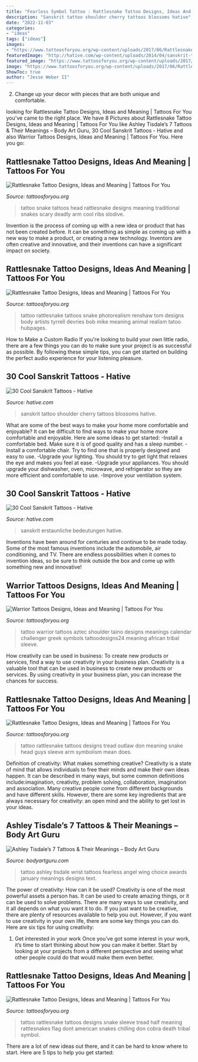 ```yaml
---
title: "Fearless Symbol Tattoo : Rattlesnake Tattoo Designs, Ideas And Meaning"
description: "Sanskrit tattoo shoulder cherry tattoos blossoms hative"
date: "2022-11-03"
categories:
- "ideas"
tags: ["ideas"]
images:
- "https://www.tattoosforyou.org/wp-content/uploads/2017/06/Rattlesnake-Tattoos-Images.jpg"
featuredImage: "http://hative.com/wp-content/uploads/2014/04/sanskrit-tattoos/13-sanskrit-back-tattoo-for-women.jpg"
featured_image: "https://www.tattoosforyou.org/wp-content/uploads/2017/06/Rattlesnake-Head-Tattoo.jpg"
image: "https://www.tattoosforyou.org/wp-content/uploads/2017/06/Rattlesnake-Head-Tattoo.jpg"
ShowToc: true
author: "Jesse Weber II"
---
```



2. Change up your decor with pieces that are both unique and comfortable.

	

		
looking for Rattlesnake Tattoo Designs, Ideas and Meaning | Tattoos For You you've came to the right place. We have 8 Pictures about Rattlesnake Tattoo Designs, Ideas and Meaning | Tattoos For You like Ashley Tisdale’s 7 Tattoos &amp; Their Meanings – Body Art Guru, 30 Cool Sanskrit Tattoos - Hative and also Warrior Tattoos Designs, Ideas and Meaning | Tattoos For You. Here you go:
		
    
## Rattlesnake Tattoo Designs, Ideas And Meaning | Tattoos For You

<img loading=lazy src="https://www.tattoosforyou.org/wp-content/uploads/2017/06/Rattlesnake-Head-Tattoo.jpg" onerror="this.onerror=null;this.src='https://tse4.mm.bing.net/th?id=OIP.IGeNaTGltXzcptCxg1hx4AHaJ4&amp;pid=15.1';" alt="Rattlesnake Tattoo Designs, Ideas and Meaning | Tattoos For You">

_Source: tattoosforyou.org_

>tattoo snake tattoos head rattlesnake designs meaning traditional snakes scary deadly arm cool ribs slodive. 

	

Invention is the process of coming up with a new idea or product that has not been created before. It can be something as simple as coming up with a new way to make a product, or creating a new technology. Inventors are often creative and innovative, and their inventions can have a significant impact on society.

    
## Rattlesnake Tattoo Designs, Ideas And Meaning | Tattoos For You

<img loading=lazy src="https://www.tattoosforyou.org/wp-content/uploads/2017/06/Rattlesnake-Tattoo.jpg" onerror="this.onerror=null;this.src='https://tse1.mm.bing.net/th?id=OIP.CsFM3FvuiVJIHbZupPrh_AAAAA&amp;pid=15.1';" alt="Rattlesnake Tattoo Designs, Ideas and Meaning | Tattoos For You">

_Source: tattoosforyou.org_

>tattoo rattlesnake tattoos snake photorealism renshaw tom designs body artists tyrrell devries bob mike meaning animal realism tatoo hubpages. 

	

How to Make a Custom Radio
If you're looking to build your own little radio, there are a few things you can do to make sure your project is as successful as possible. By following these simple tips, you can get started on building the perfect audio experience for your listening pleasure.

    
## 30 Cool Sanskrit Tattoos - Hative

<img loading=lazy src="https://hative.com/wp-content/uploads/2014/04/sanskrit-tattoos/12-cherry-blossoms-and-sanskrit.jpg" onerror="this.onerror=null;this.src='https://tse1.mm.bing.net/th?id=OIP.GJu0P5iiHEZuIkWwkzfLjAHaKl&amp;pid=15.1';" alt="30 Cool Sanskrit Tattoos - Hative">

_Source: hative.com_

>sanskrit tattoo shoulder cherry tattoos blossoms hative. 

	

What are some of the best ways to make your home more comfortable and enjoyable?
It can be difficult to find ways to make your home more comfortable and enjoyable. Here are some ideas to get started: 
-Install a comfortable bed. Make sure it is of good quality and has a sleep number.
-Install a comfortable chair. Try to find one that is properly designed and easy to use.
-Upgrade your lighting. You should try to get light that relaxes the eye and makes you feel at ease.
-Upgrade your appliances. You should upgrade your dishwasher, oven, microwave, and refrigerator so they are more efficient and comfortable to use. 
-Improve your ventilation system.

    
## 30 Cool Sanskrit Tattoos - Hative

<img loading=lazy src="http://hative.com/wp-content/uploads/2014/04/sanskrit-tattoos/13-sanskrit-back-tattoo-for-women.jpg" onerror="this.onerror=null;this.src='https://tse3.mm.bing.net/th?id=OIP.5_7FDfHvY7Y2RI35wpPeRAHaFj&amp;pid=15.1';" alt="30 Cool Sanskrit Tattoos - Hative">

_Source: hative.com_

>sanskrit erstaunliche bedeutungen hative. 

	

Inventions have been around for centuries and continue to be made today. Some of the most famous inventions include the automobile, air conditioning, and TV. There are endless possibilities when it comes to invention ideas, so be sure to think outside the box and come up with something new and innovative!

    
## Warrior Tattoos Designs, Ideas And Meaning | Tattoos For You

<img loading=lazy src="http://www.tattoosforyou.org/wp-content/uploads/2016/05/Taino-Warrior-Tattoos.jpg" onerror="this.onerror=null;this.src='https://tse3.mm.bing.net/th?id=OIP.nJIffTaVyEMmd_vTfe5n4wHaLI&amp;pid=15.1';" alt="Warrior Tattoos Designs, Ideas and Meaning | Tattoos For You">

_Source: tattoosforyou.org_

>tattoo warrior tattoos aztec shoulder taino designs meanings calendar challenger greek symbols tattoodesigns24 meaning african tribal sleeve. 

	

How creativity can be used in business: To create new products or services, find a way to use creativity in your business plan.
Creativity is a valuable tool that can be used in business to create new products or services. By using creativity in your business plan, you can increase the chances for success.

    
## Rattlesnake Tattoo Designs, Ideas And Meaning | Tattoos For You

<img loading=lazy src="https://www.tattoosforyou.org/wp-content/uploads/2017/06/Rattlesnake-Tattoos-Images.jpg" onerror="this.onerror=null;this.src='https://tse4.mm.bing.net/th?id=OIP.6QHLZqw7V1FKcA5tLEyadQHaHa&amp;pid=15.1';" alt="Rattlesnake Tattoo Designs, Ideas and Meaning | Tattoos For You">

_Source: tattoosforyou.org_

>tattoo rattlesnake tattoos designs tread outlaw don meaning snake head guys sleeve arm symbolism mean does. 

	

Definition of creativity: What makes something creative?
Creativity is a state of mind that allows individuals to free their minds and make their own ideas happen. It can be described in many ways, but some common definitions include:imagination, creativity, problem solving, collaboration, imagination and association. 
Many creative people come from different backgrounds and have different skills. However, there are some key ingredients that are always necessary for creativity: an open mind and the ability to get lost in your ideas.

    
## Ashley Tisdale’s 7 Tattoos &amp; Their Meanings – Body Art Guru

<img loading=lazy src="https://bodyartguru.com/wp-content/uploads/2019/02/Ashley-Tisdale-Wrist-Tattoo-1.jpg" onerror="this.onerror=null;this.src='https://tse3.mm.bing.net/th?id=OIP.0WNtDN9uH3B0k7vSNCpd1QHaHg&amp;pid=15.1';" alt="Ashley Tisdale’s 7 Tattoos &amp; Their Meanings – Body Art Guru">

_Source: bodyartguru.com_

>tattoo ashley tisdale wrist tattoos fearless angel wing choice awards january meanings designs text. 

	

The power of creativity: How can it be used?
Creativity is one of the most powerful assets a person has. It can be used to create amazing things, or it can be used to solve problems. There are many ways to use creativity, and it all depends on what you want it to do. If you just want to be creative, there are plenty of resources available to help you out. However, if you want to use creativity in your own life, there are some key things you can do. Here are six tips for using creativity: 
1. Get interested in your work
Once you’ve got some interest in your work, it’s time to start thinking about how you can make it better. Start by looking at your projects from a different perspective and seeing what other people could do that would make them even better.

    
## Rattlesnake Tattoo Designs, Ideas And Meaning | Tattoos For You

<img loading=lazy src="https://www.tattoosforyou.org/wp-content/uploads/2017/06/Tattoos-of-Rattlesnakes.jpg" onerror="this.onerror=null;this.src='https://tse1.mm.bing.net/th?id=OIP.apqhsXYqggyNfrKRrJtKlwAAAA&amp;pid=15.1';" alt="Rattlesnake Tattoo Designs, Ideas and Meaning | Tattoos For You">

_Source: tattoosforyou.org_

>tattoo rattlesnake tattoos designs snake sleeve tread half meaning rattlesnakes flag dont american snakes chilling don cobra death tribal symbol. 

	

There are a lot of new ideas out there, and it can be hard to know where to start. Here are 5 tips to help you get started: 

